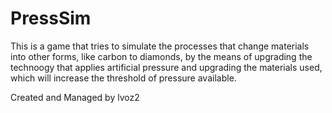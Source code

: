 # PressSim
This is a game that tries to simulate the processes that change materials into other forms, like carbon to diamonds, by the means of upgrading the technoogy that applies artificial pressure and upgrading the materials used, which will increase the threshold of pressure available.

Created and Managed by lvoz2
